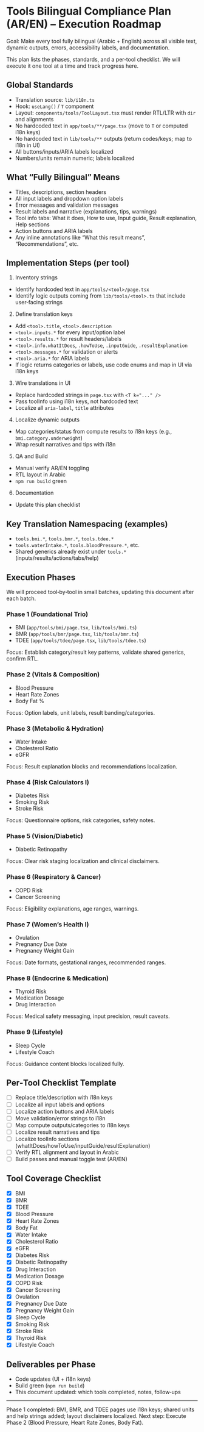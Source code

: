 # Tools Bilingual Compliance Plan (AR/EN) – Execution Roadmap

Goal: Make every tool fully bilingual (Arabic + English) across all visible text, dynamic outputs, errors, accessibility labels, and documentation.

This plan lists the phases, standards, and a per‑tool checklist. We will execute it one tool at a time and track progress here.

## Global Standards
- Translation source: `lib/i18n.ts`
- Hook: `useLang()` / `T` component
- Layout: `components/tools/ToolLayout.tsx` must render RTL/LTR with `dir` and alignments
- No hardcoded text in `app/tools/**/page.tsx` (move to `T` or computed i18n keys)
- No hardcoded text in `lib/tools/**` outputs (return codes/keys; map to i18n in UI)
- All buttons/inputs/ARIA labels localized
- Numbers/units remain numeric; labels localized

## What “Fully Bilingual” Means
- Titles, descriptions, section headers
- All input labels and dropdown option labels
- Error messages and validation messages
- Result labels and narrative (explanations, tips, warnings)
- Tool info tabs: What it does, How to use, Input guide, Result explanation, Help sections
- Action buttons and ARIA labels
- Any inline annotations like “What this result means”, “Recommendations”, etc.

## Implementation Steps (per tool)
1) Inventory strings
- Identify hardcoded text in `app/tools/<tool>/page.tsx`
- Identify logic outputs coming from `lib/tools/<tool>.ts` that include user‑facing strings

2) Define translation keys
- Add `<tool>.title`, `<tool>.description`
- `<tool>.inputs.*` for every input/option label
- `<tool>.results.*` for result headers/labels
- `<tool>.info.whatItDoes`, `.howToUse`, `.inputGuide`, `.resultExplanation`
- `<tool>.messages.*` for validation or alerts
- `<tool>.aria.*` for ARIA labels
- If logic returns categories or labels, use code enums and map in UI via i18n keys

3) Wire translations in UI
- Replace hardcoded strings in `page.tsx` with `<T k="..." />`
- Pass toolInfo using i18n keys, not hardcoded text
- Localize all `aria-label`, `title` attributes

4) Localize dynamic outputs
- Map categories/status from compute results to i18n keys (e.g., `bmi.category.underweight`)
- Wrap result narratives and tips with i18n

5) QA and Build
- Manual verify AR/EN toggling
- RTL layout in Arabic
- `npm run build` green

6) Documentation
- Update this plan checklist

## Key Translation Namespacing (examples)
- `tools.bmi.*`, `tools.bmr.*`, `tools.tdee.*`
- `tools.waterIntake.*`, `tools.bloodPressure.*`, etc.
- Shared generics already exist under `tools.*` (inputs/results/actions/tabs/help)

## Execution Phases
We will proceed tool‑by‑tool in small batches, updating this document after each batch.

### Phase 1 (Foundational Trio)
- BMI (`app/tools/bmi/page.tsx`, `lib/tools/bmi.ts`)
- BMR (`app/tools/bmr/page.tsx`, `lib/tools/bmr.ts`)
- TDEE (`app/tools/tdee/page.tsx`, `lib/tools/tdee.ts`)

Focus: Establish category/result key patterns, validate shared generics, confirm RTL.

### Phase 2 (Vitals & Composition)
- Blood Pressure
- Heart Rate Zones
- Body Fat %

Focus: Option labels, unit labels, result banding/categories.

### Phase 3 (Metabolic & Hydration)
- Water Intake
- Cholesterol Ratio
- eGFR

Focus: Result explanation blocks and recommendations localization.

### Phase 4 (Risk Calculators I)
- Diabetes Risk
- Smoking Risk
- Stroke Risk

Focus: Questionnaire options, risk categories, safety notes.

### Phase 5 (Vision/Diabetic)
- Diabetic Retinopathy

Focus: Clear risk staging localization and clinical disclaimers.

### Phase 6 (Respiratory & Cancer)
- COPD Risk
- Cancer Screening

Focus: Eligibility explanations, age ranges, warnings.

### Phase 7 (Women’s Health I)
- Ovulation
- Pregnancy Due Date
- Pregnancy Weight Gain

Focus: Date formats, gestational ranges, recommended ranges.

### Phase 8 (Endocrine & Medication)
- Thyroid Risk
- Medication Dosage
- Drug Interaction

Focus: Medical safety messaging, input precision, result caveats.

### Phase 9 (Lifestyle)
- Sleep Cycle
- Lifestyle Coach

Focus: Guidance content blocks localized fully.

## Per‑Tool Checklist Template
- [ ] Replace title/description with i18n keys
- [ ] Localize all input labels and options
- [ ] Localize action buttons and ARIA labels
- [ ] Move validation/error strings to i18n
- [ ] Map compute outputs/categories to i18n keys
- [ ] Localize result narratives and tips
- [ ] Localize toolInfo sections (whatItDoes/howToUse/inputGuide/resultExplanation)
- [ ] Verify RTL alignment and layout in Arabic
- [ ] Build passes and manual toggle test (AR/EN)

## Tool Coverage Checklist
- [x] BMI
- [x] BMR
- [x] TDEE
- [x] Blood Pressure
- [x] Heart Rate Zones
- [x] Body Fat
- [x] Water Intake
- [x] Cholesterol Ratio
- [x] eGFR
- [x] Diabetes Risk
- [x] Diabetic Retinopathy
- [x] Drug Interaction
- [x] Medication Dosage
- [x] COPD Risk
- [x] Cancer Screening
- [x] Ovulation
- [x] Pregnancy Due Date
- [x] Pregnancy Weight Gain
- [x] Sleep Cycle
- [x] Smoking Risk
- [x] Stroke Risk
- [x] Thyroid Risk
- [x] Lifestyle Coach

## Deliverables per Phase
- Code updates (UI + i18n keys)
- Build green (`npm run build`)
- This document updated: which tools completed, notes, follow‑ups

---

Phase 1 completed: BMI, BMR, and TDEE pages use i18n keys; shared units and help strings added; layout disclaimers localized. Next step: Execute Phase 2 (Blood Pressure, Heart Rate Zones, Body Fat).
